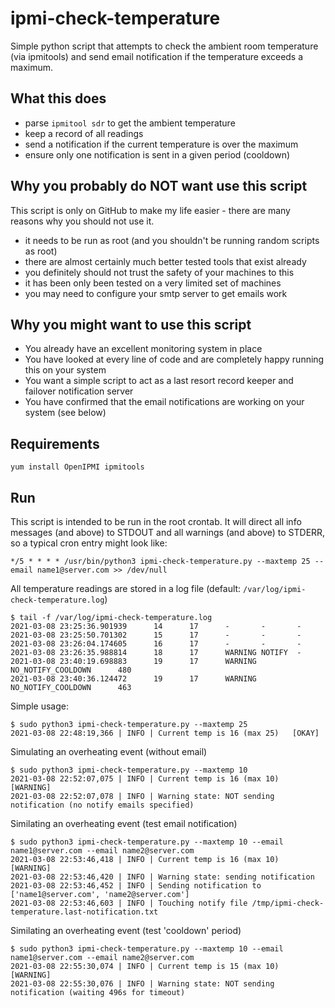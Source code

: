 # ipmi-check-temperature

Simple python script that attempts to check the ambient room temperature (via ipmitools) and send email notification if the temperature exceeds a maximum.

## What this does

- parse `ipmitool sdr` to get the ambient temperature
- keep a record of all readings
- send a notification if the current temperature is over the maximum
- ensure only one notification is sent in a given period (cooldown)

## Why you probably do NOT want use this script

This script is only on GitHub to make my life easier - there are many reasons why you should not use it.

- it needs to be run as root (and you shouldn't be running random scripts as root)
- there are almost certainly much better tested tools that exist already
- you definitely should not trust the safety of your machines to this
- it has been only been tested on a very limited set of machines
- you may need to configure your smtp server to get emails work

## Why you might want to use this script

- You already have an excellent monitoring system in place
- You have looked at every line of code and are completely happy running this on your system
- You want a simple script to act as a last resort record keeper and failover notification server
- You have confirmed that the email notifications are working on your system (see below)

## Requirements

```
yum install OpenIPMI ipmitools
```

## Run

This script is intended to be run in the root crontab. It will direct all info messages (and above) to STDOUT and all warnings (and above) to STDERR, so a typical cron entry might look like:

```
*/5 * * * * /usr/bin/python3 ipmi-check-temperature.py --maxtemp 25 --email name1@server.com >> /dev/null
```

All temperature readings are stored in a log file (default: `/var/log/ipmi-check-temperature.log`)

```
$ tail -f /var/log/ipmi-check-temperature.log
2021-03-08 23:25:36.901939      14      17      -       -       -
2021-03-08 23:25:50.701302      15      17      -       -       -
2021-03-08 23:26:04.174605      16      17      -       -       -
2021-03-08 23:26:35.988814      18      17      WARNING NOTIFY  -
2021-03-08 23:40:19.698883      19      17      WARNING NO_NOTIFY_COOLDOWN      480
2021-03-08 23:40:36.124472      19      17      WARNING NO_NOTIFY_COOLDOWN      463
```

Simple usage: 

```
$ sudo python3 ipmi-check-temperature.py --maxtemp 25
2021-03-08 22:48:19,366 | INFO | Current temp is 16 (max 25)   [OKAY]
```

Simulating an overheating event (without email)

```
$ sudo python3 ipmi-check-temperature.py --maxtemp 10
2021-03-08 22:52:07,075 | INFO | Current temp is 16 (max 10)   [WARNING]
2021-03-08 22:52:07,078 | INFO | Warning state: NOT sending notification (no notify emails specified)
```

Similating an overheating event (test email notification)

```
$ sudo python3 ipmi-check-temperature.py --maxtemp 10 --email name1@server.com --email name2@server.com
2021-03-08 22:53:46,418 | INFO | Current temp is 16 (max 10)   [WARNING]
2021-03-08 22:53:46,420 | INFO | Warning state: sending notification
2021-03-08 22:53:46,452 | INFO | Sending notification to ['name1@server.com', 'name2@server.com']
2021-03-08 22:53:46,603 | INFO | Touching notify file /tmp/ipmi-check-temperature.last-notification.txt
```

Similating an overheating event (test 'cooldown' period)

```
$ sudo python3 ipmi-check-temperature.py --maxtemp 10 --email name1@server.com --email name2@server.com
2021-03-08 22:55:30,074 | INFO | Current temp is 15 (max 10)   [WARNING]
2021-03-08 22:55:30,076 | INFO | Warning state: NOT sending notification (waiting 496s for timeout)
```
